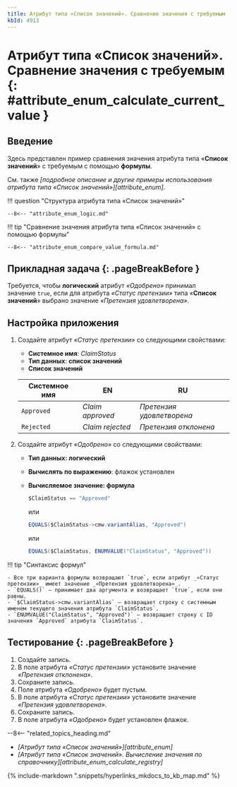 ```yaml
---
title: Атрибут типа «Список значений». Сравнение значения с требуемым
kbId: 4913
---
```


# Атрибут типа «Список значений». Сравнение значения с требуемым {: #attribute_enum_calculate_current_value }

## Введение

Здесь представлен пример сравнения значения атрибута типа «**Список значений**» с требуемым с помощью **формулы**.

См. также _[подробное описание и другие примеры использования атрибута типа «Список значений»][attribute_enum]_.

!!! question "Структура атрибута типа «Список значений»"

    --8<-- "attribute_enum_logic.md"

!!! tip "Сравнение значения атрибута типа «Список значений» с помощью формулы"

    --8<-- "attribute_enum_compare_value_formula.md"

## Прикладная задача {: .pageBreakBefore }

Требуется, чтобы **логический** атрибут _«Одобрено»_ принимал значение `true`, если для атрибута _«Статус претензии»_ типа «**Список значений**» выбрано значение _«Претензия удовлетворена»_.

## Настройка приложения

1. Создайте атрибут _«Статус претензии»_ со следующими свойствами:

    - **Системное имя**: _ClaimStatus_
    - **Тип данных**: **список значений**
    - **Список значений**

    | Системное  имя | EN               | RU                        |
    | -------------- | ---------------- | ------------------------- |
    | `Approved`     | _Claim approved_ | _Претензия удовлетворена_ |
    | `Rejected`     | _Claim rejected_ | _Претензия отклонена_     |

2. Создайте атрибут _«Одобрено»_ со следующими свойствами:

    - **Тип данных: логический**
    - **Вычислять по выражению**: флажок установлен
    - **Вычисляемое значение: формула**

        ``` cs
        $ClaimStatus == "Approved"
        ```

        или

        ``` cs
        EQUALS($ClaimStatus->cmw.variantAlias, "Approved")
        ```

        или

        ``` cs
        EQUALS($ClaimStatus, ENUMVALUE("ClaimStatus", "Approved"))
        ```

!!! tip "Синтаксис формул"

    - Все три варианта формулы возвращают `true`, если атрибут _«Статус претензии»_ имеет значение _«Претензия удовлетворена»_.
    - `EQUALS()` — принимает два аргумента и возвращает `true`, если они равны.
    - `$ClaimStatus->cmw.variantAlias` — возвращает строку с системным именем текущего значения атрибута `ClaimStatus`.
    - `ENUMVALUE("ClaimStatus", "Approved")` — возвращает строку с ID значения `Approved` атрибута `ClaimStatus`.

## Тестирование {: .pageBreakBefore }

1. Создайте запись.
2. В поле атрибута _«Статус претензии»_ установите значение _«Претензия отклонена»_.
3. Сохраните запись.
4. Поле атрибута _«Одобрено»_ будет пустым.
5. В поле атрибута _«Статус претензии»_ установите значение _«Претензия удовлетворена»_.
6. Сохраните запись.
7. В поле атрибута _«Одобрено»_ будет установлен флажок.

<div class="relatedTopics" markdown="block">

--8<-- "related_topics_heading.md"

- _[Атрибут типа «Список значений»][attribute_enum]_
- _[Атрибут типа «Список значений». Вычисление значения по справочнику][attribute_enum_calculate_registry]_

</div>

{% include-markdown ".snippets/hyperlinks_mkdocs_to_kb_map.md" %}
